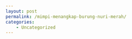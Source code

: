 ```yaml
---
layout: post
permalink: /mimpi-menangkap-burung-nuri-merah/
categories:
    - Uncategorized
---
```


